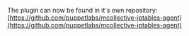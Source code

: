 The plugin can now be found in it's own repository: [https://github.com/puppetlabs/mcollective-iptables-agent](https://github.com/puppetlabs/mcollective-iptables-agent)
